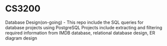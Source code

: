 # CS3200
Database Design(on-going) - This repo include the SQL queries for database projects using PostgreSQL
Projects include extracting and filtering required information from IMDB database, relational database design, ER diagram design

